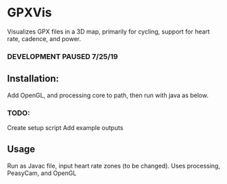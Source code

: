 # GPXVis
Visualizes GPX files in a 3D map, primarily for cycling, support for heart rate, cadence, and power.
### DEVELOPMENT PAUSED 7/25/19

## Installation:
Add OpenGL, and processing core to path, then run with java as below.
### TODO: 
Create setup script
Add example outputs

## Usage
Run as Javac file, input heart rate zones (to be changed).
Uses processing, PeasyCam, and OpenGL

